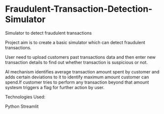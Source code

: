 # Fraudulent-Transaction-Detection-Simulator

Simulator to detect fraudulent transactions

Project aim is to create a basic simulator which can detect fraudulent transactions.

User need to upload customers past transactions data and then enter new transaction details to find out whether transaction is suspicious or not.

AI mechanism identifies average transaction amount spent by customer and adds certain deviations to it to identify maximum amount customer can spend.If customer tries to perform any transaction beyond that amount systesm triggers a flag for further action by user.

Technologies Used:

Python
Streamlit

